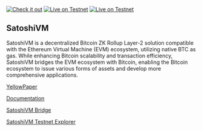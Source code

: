 [![Check it out](https://img.shields.io/badge/Website-Check%20it%20out-orange)](https://satoshivm.io/) [![Live on Testnet](https://img.shields.io/badge/Blockchain%20Explorer-Live%20on%20Testnet-orange)](https://testnet.svmscan.io/) [![Live on Testnet](https://img.shields.io/badge/SatoshiVM%20Bridge-Live%20on%20Testnet-orange)](https://bridge.satoshivm.io/)

## SatoshiVM

SatoshiVM is a decentralized Bitcoin ZK Rollup Layer-2 solution compatible with the Ethereum Virtual Machine (EVM) ecosystem, utilizing native BTC as gas. While enhancing Bitcoin scalability and transaction efficiency, SatoshiVM bridges the EVM ecosystem with Bitcoin, enabling the Bitcoin ecosystem to issue various forms of assets and develop more comprehensive applications.

[YellowPaper](https://github.com/SatoshiVM/yellowpaper)

[Documentation](https://docs.satoshivm.io/satoshivm/overview)

[SatoshiVM Bridge](https://bridge.satoshivm.io/)

[SatoshiVM Testnet Explorer](https://testnet.svmscan.io/)
